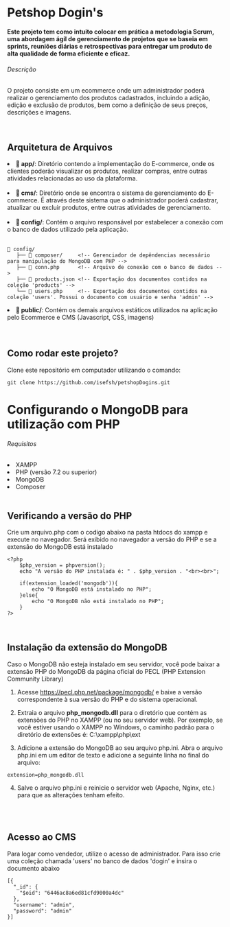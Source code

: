 # Petshop Dogin's
<aside><strong>Este projeto tem como intuito colocar em prática a metodologia Scrum, uma abordagem ágil de gerenciamento de projetos que se baseia em sprints, 
reuniões diárias e retrospectivas para entregar um produto de alta qualidade de forma eficiente e eficaz.</strong></aside>

###### Descrição
<p> O projeto consiste em um ecommerce onde um administrador poderá realizar o gerenciamento dos produtos cadastrados, incluindo a adição, edição e exclusão de produtos, 
bem como a definição de seus preços, descrições e imagens.</p><br>

## Arquitetura de Arquivos

<li><strong>📁 app/</strong>:  Diretório contendo a implementação do E-commerce, onde os clientes poderão visualizar os produtos, realizar compras, entre outras atividades relacionadas ao uso da plataforma.</li><br>
<li><strong>📁 cms/</strong>: Diretório onde se encontra o sistema de gerenciamento do E-commerce. É através deste sistema que o administrador poderá cadastrar, atualizar ou excluir produtos, entre outras atividades de gerenciamento.</li><br>
<li><strong>📁 config/</strong>: Contém o arquivo responsável por estabelecer a conexão com o banco de dados utilizado pela aplicação.</li><br>

```
📁 config/  
   ├── 📁 composer/     <!-- Gerenciador de depêndencias necessário para manipulação do MongoDB com PHP -->
   ├── 📄 conn.php      <!-- Arquivo de conexão com o banco de dados -->
   ├── 📄 products.json <!-- Exportação dos documentos contidos na coleção 'products' -->
   └── 📄 users.php     <!-- Exportação dos documentos contidos na coleção 'users'. Possui o documento com usuário e senha 'admin' -->
```

<li><strong>📁 public/</strong>: Contém os demais arquivos estáticos utilizados na aplicação pelo Ecommerce e CMS (Javascript, CSS, imagens)</li><br><br>


## Como rodar este projeto?

<p>Clone este repositório em computador utilizando o comando:</p>

```
git clone https://github.com/isefsh/petshopDogins.git
```

# Configurando o MongoDB para utilização com PHP

###### Requisitos

<li>XAMPP</li>
<li>PHP (versão 7.2 ou superior)</li>
<li>MongoDB</li>
<li>Composer</li><br>

## Verificando a versão do PHP

<p>Crie um arquivo.php com o codigo abaixo na pasta htdocs do xampp e execute no navegador. Será exibido no navegador a versão do PHP e se a extensão do MongoDB está instalado</p>

```
<?php 
    $php_version = phpversion();
    echo "A versão do PHP instalada é: " . $php_version . "<br><br>";

    if(extension_loaded('mongodb')){
        echo "O MongoDB está instalado no PHP";
    }else{
        echo "O MongoDB não está instalado no PHP";
    } 
?>
```
<br>

## Instalação da extensão do MongoDB

<p>Caso o MongoDB não esteja instalado em seu servidor, você pode baixar a extensão PHP do MongoDB da página oficial do PECL (PHP Extension Community Library)</p>

1. Acesse https://pecl.php.net/package/mongodb/ e baixe a versão correspondente à sua versão do PHP e do sistema operacional.

2. Extraia o arquivo <strong>php_mongodb.dll</strong> para o diretório que contém as extensões do PHP no XAMPP (ou no seu servidor web). Por exemplo, se você estiver usando o XAMPP no Windows, o caminho padrão para o diretório de extensões é: C:\xampp\php\ext

3. Adicione a extensão do MongoDB ao seu arquivo php.ini. Abra o arquivo php.ini em um editor de texto e adicione a seguinte linha no final do arquivo:

```
extension=php_mongodb.dll
```

4. Salve o arquivo php.ini e reinicie o servidor web (Apache, Nginx, etc.) para que as alterações tenham efeito.

<br><br>
## Acesso ao CMS

<p>Para logar como vendedor, utilize o acesso de administrador. Para isso crie uma coleção chamada 'users' no banco de dados 'dogin' e insira o documento abaixo</p>

```
[{
  "_id": {
    "$oid": "6446ac8a6ed81cfd9000a4dc"
  },
  "username": "admin",
  "password": "admin"
}]
```
